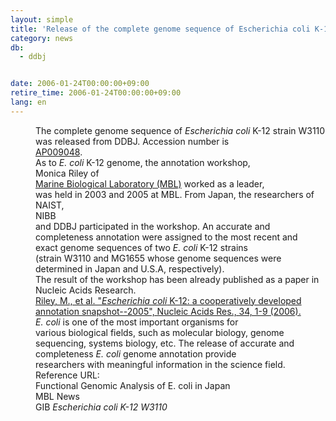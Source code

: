 ```yaml
---
layout: simple
title: 'Release of the complete genome sequence of Escherichia coli K-12 strain W3110'
category: news
db:
  - ddbj


date: 2006-01-24T00:00:00+09:00
retire_time: 2006-01-24T00:00:00+09:00
lang: en
---
```


<html>
<dd>The complete genome sequence of <i>Escherichia coli</i> K-12 strain W3110<br> was released from DDBJ. Accession number is<br> <a href="http://getentry.ddbj.nig.ac.jp/cgi-bin/get_entry.pl?AP009048" target="_AP009048">AP009048</a>.
<dd>As to <i>E. coli</i> K-12 genome, the annotation workshop,<br> Monica Riley of <a href="http://www.mbl.edu/" target="_blank"><br> Marine Biological Laboratory (MBL)</a> worked as a leader,<br> was held in 2003 and 2005 at MBL. From Japan, the researchers of<br> NAIST,<br> NIBB<br> and DDBJ participated in the workshop. An accurate and<br> completeness annotation were assigned to the most recent and<br> exact genome sequences of two <i>E. coli</i> K-12 strains<br> (strain W3110 and MG1655 whose genome sequences were<br> determined in Japan and U.S.A, respectively).
<dd>The result of the workshop has been already published as a paper in<br> Nucleic Acids Research.
<dd><a href="http://nar.oxfordjournals.org/cgi/content/abstract/34/1/1" target="_blank">Riley, M., et al. "<i>Escherichia coli</i> K-12: a cooperatively developed annotation snapshot--2005", Nucleic Acids Res., 34, 1-9 (2006).</a>
<dd><i>E. coli</i> is one of the most important organisms for<br> various biological fields, such as molecular biology, genome<br> sequencing, systems biology, etc. The release of accurate and<br> completeness <i>E. coli</i> genome annotation provide<br> researchers with meaningful information in the science field.
<dd>Reference URL:
<dd>Functional Genomic Analysis of E. coli in Japan
<dd>MBL News
<dd>GIB <i>Escherichia coli K-12 W3110</i></dd>
</dd>
</dd>
</dd>
</dd>
</dd>
</dd>
</dd>
</dd>
</html>
